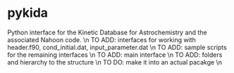# pykida
Python interface for the Kinetic Database for Astrochemistry and the associated Nahoon code. \n
TO ADD: interfaces for working with header.f90, cond_initial.dat, input_parameter.dat \n
TO ADD: sample scripts for the remaining interfaces \n
TO ADD: main interface \n
TO ADD: folders and hierarchy to the structure \n
TO DO: make it into an actual pacakge \n

